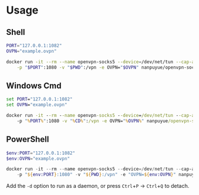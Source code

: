 # Usage

## Shell
```bash
PORT="127.0.0.1:1082"
OVPN="example.ovpn"

docker run -it --rm --name openvpn-socks5 --device=/dev/net/tun --cap-add=NET_ADMIN \
    -p "$PORT":1080 -v "$PWD":/vpn -e OVPN="$OVPN" nanpuyue/openvpn-socks5
```

## Windows Cmd
```bat
set PORT="127.0.0.1:1082"
set OVPN="example.ovpn"

docker run -it --rm --name openvpn-socks5 --device=/dev/net/tun --cap-add=NET_ADMIN ^
    -p "%PORT%":1080 -v "%CD%":/vpn -e OVPN="%OVPN%" nanpuyue/openvpn-socks5
```

## PowerShell
```powershell
$env:PORT="127.0.0.1:1082"
$env:OVPN="example.ovpn"

docker run -it --rm --name openvpn-socks5 --device=/dev/net/tun --cap-add=NET_ADMIN `
    -p "${env:PORT}:1080" -v "${PWD}:/vpn" -e "OVPN=${env:OVPN}" nanpuyue/openvpn-socks5
```

Add the `-d` option to run as a daemon, or press `Ctrl`+`P` -> `Ctrl`+`Q` to detach.
